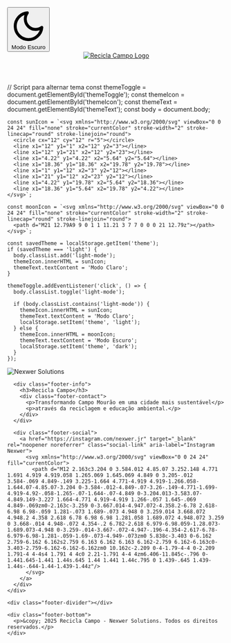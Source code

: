 <button class="theme-toggle" id="themeToggle" aria-label="Alternar tema">
    <span class="theme-icon" id="themeIcon">
      <svg xmlns="http://www.w3.org/2000/svg" viewBox="0 0 24 24" fill="none" stroke="currentColor" stroke-width="2" stroke-linecap="round" stroke-linejoin="round">
        <path d="M21 12.79A9 9 0 1 1 11.21 3 7 7 0 0 0 21 12.79z"></path>
      </svg>
    </span>
    <span id="themeText">Modo Escuro</span>
  </button>

  <header>
    <a href="../index.html" class="home-link">
      <img src="../img/reciclaLogo.png" alt="Recicla Campo Logo">
    </a>
  </header>
  
  // Script para alternar tema
    const themeToggle = document.getElementById('themeToggle');
    const themeIcon = document.getElementById('themeIcon');
    const themeText = document.getElementById('themeText');
    const body = document.body;

    const sunIcon = `<svg xmlns="http://www.w3.org/2000/svg" viewBox="0 0 24 24" fill="none" stroke="currentColor" stroke-width="2" stroke-linecap="round" stroke-linejoin="round">
      <circle cx="12" cy="12" r="5"></circle>
      <line x1="12" y1="1" x2="12" y2="3"></line>
      <line x1="12" y1="21" x2="12" y2="23"></line>
      <line x1="4.22" y1="4.22" x2="5.64" y2="5.64"></line>
      <line x1="18.36" y1="18.36" x2="19.78" y2="19.78"></line>
      <line x1="1" y1="12" x2="3" y2="12"></line>
      <line x1="21" y1="12" x2="23" y2="12"></line>
      <line x1="4.22" y1="19.78" x2="5.64" y2="18.36"></line>
      <line x1="18.36" y1="5.64" x2="19.78" y2="4.22"></line>
    </svg>`;

    const moonIcon = `<svg xmlns="http://www.w3.org/2000/svg" viewBox="0 0 24 24" fill="none" stroke="currentColor" stroke-width="2" stroke-linecap="round" stroke-linejoin="round">
      <path d="M21 12.79A9 9 0 1 1 11.21 3 7 7 0 0 0 21 12.79z"></path>
    </svg>`;

    const savedTheme = localStorage.getItem('theme');
    if (savedTheme === 'light') {
      body.classList.add('light-mode');
      themeIcon.innerHTML = sunIcon;
      themeText.textContent = 'Modo Claro';
    }

    themeToggle.addEventListener('click', () => {
      body.classList.toggle('light-mode');
      
      if (body.classList.contains('light-mode')) {
        themeIcon.innerHTML = sunIcon;
        themeText.textContent = 'Modo Claro';
        localStorage.setItem('theme', 'light');
      } else {
        themeIcon.innerHTML = moonIcon;
        themeText.textContent = 'Modo Escuro';
        localStorage.setItem('theme', 'dark');
      }
    });
   





 <footer>
    <div class="footer-content">
      <div class="footer-logo">
        <img src="../img/nexwer.png" alt="Nexwer Solutions" />
      </div>

      <div class="footer-info">
        <h3>Recicla Campo</h3>
        <div class="footer-contact">
          <p>Transformando Campo Mourão em uma cidade mais sustentável</p>
          <p>através da reciclagem e educação ambiental.</p>
        </div>
      </div>

      <div class="footer-social">
        <a href="https://instagram.com/nexwer.jr" target="_blank" rel="noopener noreferrer" class="social-link" aria-label="Instagram Nexwer">
          <svg xmlns="http://www.w3.org/2000/svg" viewBox="0 0 24 24" fill="currentColor">
            <path d="M12 2.163c3.204 0 3.584.012 4.85.07 3.252.148 4.771 1.691 4.919 4.919.058 1.265.069 1.645.069 4.849 0 3.205-.012 3.584-.069 4.849-.149 3.225-1.664 4.771-4.919 4.919-1.266.058-1.644.07-4.85.07-3.204 0-3.584-.012-4.849-.07-3.26-.149-4.771-1.699-4.919-4.92-.058-1.265-.07-1.644-.07-4.849 0-3.204.013-3.583.07-4.849.149-3.227 1.664-4.771 4.919-4.919 1.266-.057 1.645-.069 4.849-.069zm0-2.163c-3.259 0-3.667.014-4.947.072-4.358.2-6.78 2.618-6.98 6.98-.059 1.281-.073 1.689-.073 4.948 0 3.259.014 3.668.072 4.948.2 4.358 2.618 6.78 6.98 6.98 1.281.058 1.689.072 4.948.072 3.259 0 3.668-.014 4.948-.072 4.354-.2 6.782-2.618 6.979-6.98.059-1.28.073-1.689.073-4.948 0-3.259-.014-3.667-.072-4.947-.196-4.354-2.617-6.78-6.979-6.98-1.281-.059-1.69-.073-4.949-.073zm0 5.838c-3.403 0-6.162 2.759-6.162 6.162s2.759 6.163 6.162 6.163 6.162-2.759 6.162-6.163c0-3.403-2.759-6.162-6.162-6.162zm0 10.162c-2.209 0-4-1.79-4-4 0-2.209 1.791-4 4-4s4 1.791 4 4c0 2.21-1.791 4-4 4zm6.406-11.845c-.796 0-1.441.645-1.441 1.44s.645 1.44 1.441 1.44c.795 0 1.439-.645 1.439-1.44s-.644-1.44-1.439-1.44z"/>
          </svg>
        </a>
      </div>
    </div>

    <div class="footer-divider"></div>

    <div class="footer-bottom">
      <p>&copy; 2025 Recicla Campo - Nexwer Solutions. Todos os direitos reservados.</p>
    </div>
  </footer>



 <!-- Botão de alternância de tema -->
      